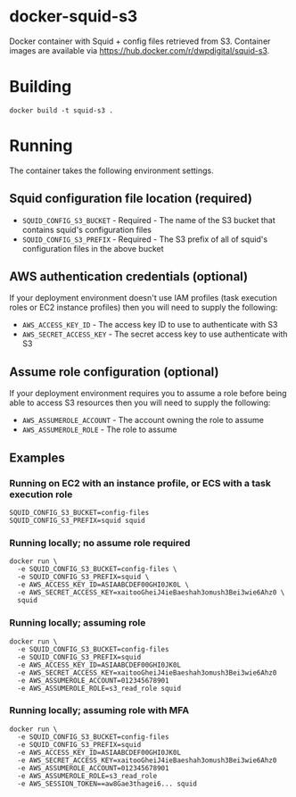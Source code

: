 # docker-squid-s3
Docker container with Squid + config files retrieved from S3.
Container images are available via https://hub.docker.com/r/dwpdigital/squid-s3.

# Building
`docker build -t squid-s3 .`

# Running

The container takes the following environment settings.

## Squid configuration file location (required)

* `SQUID_CONFIG_S3_BUCKET` - Required - The name of the S3 bucket that contains
                             squid's configuration files
* `SQUID_CONFIG_S3_PREFIX` - Required - The S3 prefix of all of squid's
                             configuration files in the above bucket

## AWS authentication credentials (optional)

If your deployment environment doesn't use IAM profiles (task execution roles or
EC2 instance profiles) then you will need to supply the following:

* `AWS_ACCESS_KEY_ID`      - The access key ID to use to authenticate with S3
* `AWS_SECRET_ACCESS_KEY`  - The secret access key to use authenticate with S3

## Assume role configuration (optional)

If your deployment environment requires you to assume a role before being able
to access S3 resources then you will need to supply the following:

* `AWS_ASSUMEROLE_ACCOUNT` - The account owning the role to assume
* `AWS_ASSUMEROLE_ROLE`    - The role to assume

## Examples

### Running on EC2 with an instance profile, or ECS with a task execution role

```
SQUID_CONFIG_S3_BUCKET=config-files
SQUID_CONFIG_S3_PREFIX=squid squid
```

### Running locally; no assume role required

```
docker run \
  -e SQUID_CONFIG_S3_BUCKET=config-files \
  -e SQUID_CONFIG_S3_PREFIX=squid \
  -e AWS_ACCESS_KEY_ID=ASIAABCDEF00GHI0JK0L \
  -e AWS_SECRET_ACCESS_KEY=xaitooGheiJ4ieBaeshah3omush3Bei3wie6Ahz0 \
  squid
```

### Running locally; assuming role

 ```
 docker run \
   -e SQUID_CONFIG_S3_BUCKET=config-files
   -e SQUID_CONFIG_S3_PREFIX=squid
   -e AWS_ACCESS_KEY_ID=ASIAABCDEF00GHI0JK0L
   -e AWS_SECRET_ACCESS_KEY=xaitooGheiJ4ieBaeshah3omush3Bei3wie6Ahz0
   -e AWS_ASSUMEROLE_ACCOUNT=012345678901
   -e AWS_ASSUMEROLE_ROLE=s3_read_role squid
```

### Running locally; assuming role with MFA

```
docker run \
  -e SQUID_CONFIG_S3_BUCKET=config-files
  -e SQUID_CONFIG_S3_PREFIX=squid
  -e AWS_ACCESS_KEY_ID=ASIAABCDEF00GHI0JK0L
  -e AWS_SECRET_ACCESS_KEY=xaitooGheiJ4ieBaeshah3omush3Bei3wie6Ahz0
  -e AWS_ASSUMEROLE_ACCOUNT=012345678901
  -e AWS_ASSUMEROLE_ROLE=s3_read_role
  -e AWS_SESSION_TOKEN==aw8Gae3thagei6... squid
```
